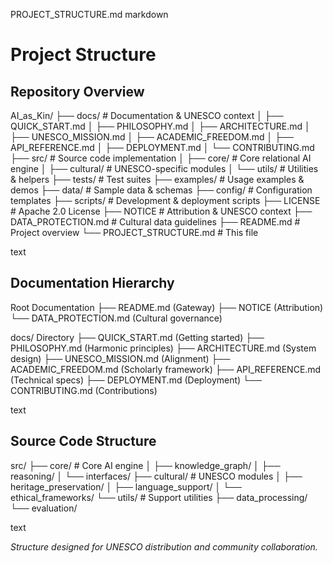 PROJECT_STRUCTURE.md
markdown
# Project Structure

## Repository Overview
AI_as_Kin/
├── docs/ # Documentation & UNESCO context
│ ├── QUICK_START.md
│ ├── PHILOSOPHY.md
│ ├── ARCHITECTURE.md
│ ├── UNESCO_MISSION.md
│ ├── ACADEMIC_FREEDOM.md
│ ├── API_REFERENCE.md
│ ├── DEPLOYMENT.md
│ └── CONTRIBUTING.md
├── src/ # Source code implementation
│ ├── core/ # Core relational AI engine
│ ├── cultural/ # UNESCO-specific modules
│ └── utils/ # Utilities & helpers
├── tests/ # Test suites
├── examples/ # Usage examples & demos
├── data/ # Sample data & schemas
├── config/ # Configuration templates
├── scripts/ # Development & deployment scripts
├── LICENSE # Apache 2.0 License
├── NOTICE # Attribution & UNESCO context
├── DATA_PROTECTION.md # Cultural data guidelines
├── README.md # Project overview
└── PROJECT_STRUCTURE.md # This file

text

## Documentation Hierarchy
Root Documentation
├── README.md (Gateway)
├── NOTICE (Attribution)
└── DATA_PROTECTION.md (Cultural governance)

docs/ Directory
├── QUICK_START.md (Getting started)
├── PHILOSOPHY.md (Harmonic principles)
├── ARCHITECTURE.md (System design)
├── UNESCO_MISSION.md (Alignment)
├── ACADEMIC_FREEDOM.md (Scholarly framework)
├── API_REFERENCE.md (Technical specs)
├── DEPLOYMENT.md (Deployment)
└── CONTRIBUTING.md (Contributions)

text

## Source Code Structure
src/
├── core/ # Core AI engine
│ ├── knowledge_graph/
│ ├── reasoning/
│ └── interfaces/
├── cultural/ # UNESCO modules
│ ├── heritage_preservation/
│ ├── language_support/
│ └── ethical_frameworks/
└── utils/ # Support utilities
├── data_processing/
└── evaluation/

text

*Structure designed for UNESCO distribution and community collaboration.*







